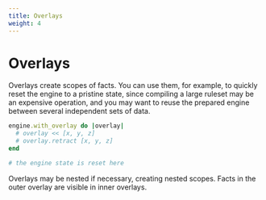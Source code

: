 ```yaml
---
title: Overlays
weight: 4
---
```


# Overlays

Overlays create scopes of facts. You can use them, for example, to quickly reset the engine to a pristine state, since compiling a large ruleset may be an expensive operation, and you may want to reuse the prepared engine between several independent sets of data.

```ruby
engine.with_overlay do |overlay|
  # overlay << [x, y, z]
  # overlay.retract [x, y, z]
end

# the engine state is reset here
```

Overlays may be nested if necessary, creating nested scopes. Facts in the outer overlay are visible in inner overlays.
